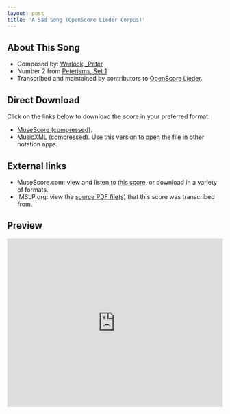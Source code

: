 ```yaml
---
layout: post
title: 'A Sad Song (OpenScore Lieder Corpus)'
---
```


## About This Song

- Composed by: [Warlock,_Peter](https://fourscoreandmore.org/openscore/lieder/Warlock,_Peter)
- Number 2 from [Peterisms, Set 1](https://fourscoreandmore.org/openscore/lieder/Warlock,_Peter/Peterisms,_Set_1)
- Transcribed and maintained by contributors to [OpenScore Lieder].

[OpenScore Lieder]: https://musescore.com/openscore-lieder-corpus

## Direct Download

Click on the links below to download the score in your preferred format:
- [MuseScore (compressed)](https://github.com/openscore/lieder/blob/main/scores/Warlock,_Peter/Peterisms,_Set_1/2_A_Sad_Song/lc6447342.mscz?raw=true).
- [MusicXML (compressed)](https://github.com/openscore/lieder/blob/main/scores/Warlock,_Peter/Peterisms,_Set_1/2_A_Sad_Song/lc6447342.mxl?raw=true). Use this version to open the file in other notation apps.

## External links

- MuseScore.com: view and listen to [this score][MuseScore], or download in a variety of formats.
- IMSLP.org: view the [source PDF file(s)][IMSLP] that this score was transcribed from.

[MuseScore]: https://musescore.com/score/6447342
[IMSLP]: https://imslp.org/wiki/Special:ReverseLookup/272293

## Preview

<iframe width="100%" height="394" src="https://musescore.com/openscore-lieder-corpus/scores/6447342/embed" frameborder="0" allowfullscreen allow="autoplay; fullscreen"></iframe>
